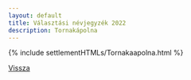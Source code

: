 ```yaml
---
layout: default
title: Választási névjegyzék 2022
description: Tornakápolna
---
```


{% include settlementHTMLs/Tornakaapolna.html %}

[Vissza](./)